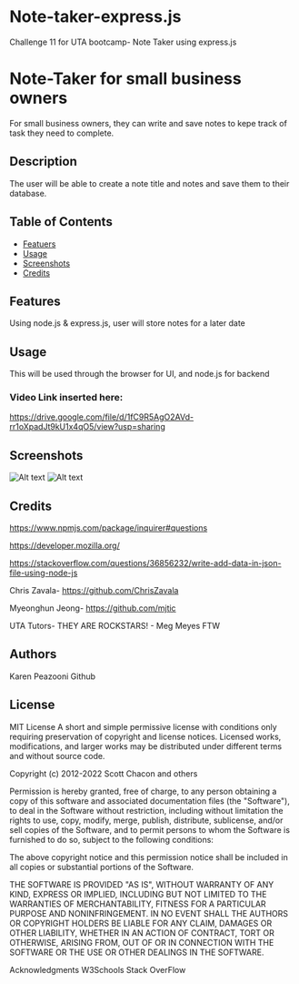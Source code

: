 # Note-taker-express.js
Challenge 11 for UTA bootcamp- Note Taker using express.js

# Note-Taker for small business owners
For small business owners, they can write and save notes to kepe track of task they need to complete. 

## Description
The user will be able to create a note title and notes and save them to their database. 

## Table of Contents  
  * [Featuers](#features)
  * [Usage](#usage)
  * [Screenshots](#screenshots)
  * [Credits](#credits)

## Features
Using node.js & express.js, user will store notes for a later date

## Usage
This will be used through the browser for UI, and node.js for backend



### Video Link inserted here:
https://drive.google.com/file/d/1fC9R5AgO2AVd-rr1oXpadJt9kU1x4qO5/view?usp=sharing


## Screenshots
![Alt text](assets/images/Screen%20Shot%202023-01-22%20at%208.55.51%20PM.png)
![Alt text](assets/images/Screen%20Shot%202023-01-22%20at%208.55.51%20PM.png)

## Credits
https://www.npmjs.com/package/inquirer#questions

https://developer.mozilla.org/

https://stackoverflow.com/questions/36856232/write-add-data-in-json-file-using-node-js

Chris Zavala- https://github.com/ChrisZavala

Myeonghun Jeong- https://github.com/mjtic

UTA Tutors- THEY ARE ROCKSTARS! - Meg Meyes FTW


## Authors

Karen Peazooni Github

## License
MIT License
A short and simple permissive license with conditions only requiring preservation of copyright and license notices. Licensed works, modifications, and larger works may be distributed under different terms and without source code.

Copyright (c) 2012-2022 Scott Chacon and others

Permission is hereby granted, free of charge, to any person obtaining
a copy of this software and associated documentation files (the
"Software"), to deal in the Software without restriction, including
without limitation the rights to use, copy, modify, merge, publish,
distribute, sublicense, and/or sell copies of the Software, and to
permit persons to whom the Software is furnished to do so, subject to
the following conditions:

The above copyright notice and this permission notice shall be
included in all copies or substantial portions of the Software.

THE SOFTWARE IS PROVIDED "AS IS", WITHOUT WARRANTY OF ANY KIND,
EXPRESS OR IMPLIED, INCLUDING BUT NOT LIMITED TO THE WARRANTIES OF
MERCHANTABILITY, FITNESS FOR A PARTICULAR PURPOSE AND
NONINFRINGEMENT. IN NO EVENT SHALL THE AUTHORS OR COPYRIGHT HOLDERS BE
LIABLE FOR ANY CLAIM, DAMAGES OR OTHER LIABILITY, WHETHER IN AN ACTION
OF CONTRACT, TORT OR OTHERWISE, ARISING FROM, OUT OF OR IN CONNECTION
WITH THE SOFTWARE OR THE USE OR OTHER DEALINGS IN THE SOFTWARE.

Acknowledgments
W3Schools
Stack OverFlow